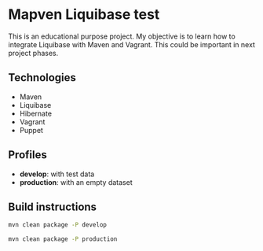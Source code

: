 # Mapven Liquibase test

This is an educational purpose project. My objective is to learn how to integrate Liquibase with Maven and Vagrant. This could be important in next project phases.

## Technologies
* Maven
* Liquibase
* Hibernate
* Vagrant
* Puppet

## Profiles
* **develop**: with test data
* **production**: with an empty dataset

## Build instructions
```sh
mvn clean package -P develop
```

```sh
mvn clean package -P production
```
